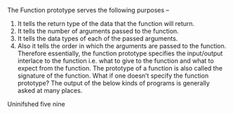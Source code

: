 The Function prototype serves the following purposes –

1) It tells the return type of the data that the function will return.
2) It tells the number of arguments passed to the function.
3) It tells the data types of each of the passed arguments.
4) Also it tells the order in which the arguments are passed to the function.
Therefore essentially, the function prototype specifies the input/output interlace to the function i.e. what to give to the function and what to expect from the function.
The prototype of a function is also called the signature of the function.
What if one doesn’t specify the function prototype?
The output of the below kinds of programs is generally asked at many places.

Uninifshed
five
nine
